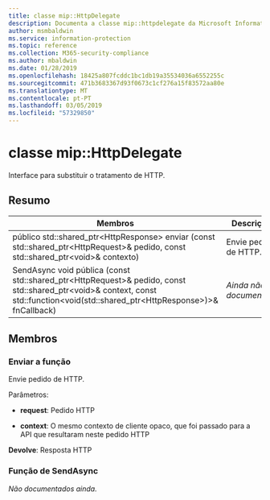```yaml
---
title: classe mip::HttpDelegate
description: Documenta a classe mip::httpdelegate da Microsoft Information Protection (MIP) SDK.
author: msmbaldwin
ms.service: information-protection
ms.topic: reference
ms.collection: M365-security-compliance
ms.author: mbaldwin
ms.date: 01/28/2019
ms.openlocfilehash: 18425a807fcddc1bc1db19a35534036a6552255c
ms.sourcegitcommit: 471b3683367d93f0673c1cf276a15f83572aa80e
ms.translationtype: MT
ms.contentlocale: pt-PT
ms.lasthandoff: 03/05/2019
ms.locfileid: "57329850"
---
```

# <a name="class-miphttpdelegate"></a>classe mip::HttpDelegate 
Interface para substituir o tratamento de HTTP.
  
## <a name="summary"></a>Resumo
 Membros                        | Descrições                                
--------------------------------|---------------------------------------------
público std::shared_ptr\<HttpResponse\> enviar (const std::shared_ptr\<HttpRequest\>& pedido, const std::shared_ptr\<void\>& contexto)  |  Envie pedido de HTTP.
SendAsync void pública (const std::shared_ptr\<HttpRequest\>& pedido, const std::shared_ptr\<void\>& context, const std::function\<void(std::shared_ptr\<HttpResponse\>)\>& fnCallback)  | _Ainda não documentado._
  
## <a name="members"></a>Membros
  
### <a name="send-function"></a>Enviar a função
Envie pedido de HTTP.

Parâmetros:  
* **request**: Pedido HTTP 


* **context**: O mesmo contexto de cliente opaco, que foi passado para a API que resultaram neste pedido HTTP



  
**Devolve**: Resposta HTTP
  
### <a name="sendasync-function"></a>Função de SendAsync
_Não documentados ainda._
